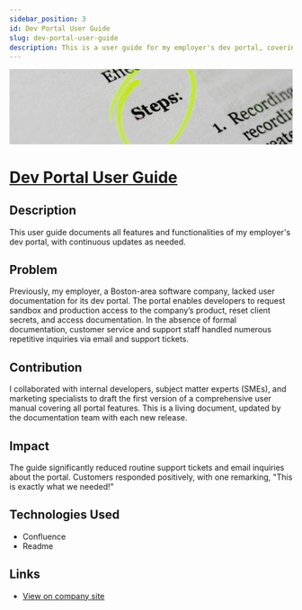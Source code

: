 ```yaml
---
sidebar_position: 3
id: Dev Portal User Guide
slug: dev-portal-user-guide
description: This is a user guide for my employer's dev portal, covering all features and functionality. It's continually updated as required.
---
```


![User manual](../../static/img/user-manual.jpg)

# [Dev Portal User Guide](https://docs.akoya.com/docs/data-recipient-hub-user-manual)

## Description

This user guide documents all features and functionalities of my employer's dev portal, with continuous updates as needed.

## Problem

Previously, my employer, a Boston-area software company, lacked user documentation for its dev portal. The portal enables developers to request sandbox and production access to the company’s product, reset client secrets, and access documentation. In the absence of formal documentation, customer service and support staff handled numerous repetitive inquiries via email and support tickets.

## Contribution

I collaborated with internal developers, subject matter experts (SMEs), and marketing specialists to draft the first version of a comprehensive user manual covering all portal features. This is a living document, updated by the documentation team with each new release.

## Impact

The guide significantly reduced routine support tickets and email inquiries about the portal. Customers responded positively, with one remarking, "This is exactly what we needed!"

## Technologies Used

- Confluence
- Readme

## Links

- [View on company site](https://docs.akoya.com/docs/data-recipient-hub-user-manual)
